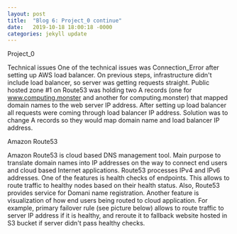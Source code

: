 ```yaml
---
layout: post
title:  "Blog 6: Project_0 continue"
date:   2019-10-18 18:00:18 -0000
categories: jekyll update
---
```

Project_0

Technical issues
One of the technical issues was Connection_Error after setting up AWS load balancer. On previous steps, infrastructure didn't include load balancer, so server was getting requests straight. Public hosted zone #1 on Route53 was holding two A records (one for www.computing.monster and another for computing.monster) that mapped domain names to the web server IP address. After setting up load balancer all requests were coming through load balancer IP address. Solution was to change A records so they would map domain name and load balancer IP address.    

Amazon Route53

Amazon Route53 is cloud based DNS management tool. Main purpose to translate domain names into IP addresses on the way to connect end users and cloud based Internet applications. Route53 processes IPv4 and IPv6 addresses. One of the features is health checks of endpoints. This allows to route traffic to healthy nodes based on their health status. Also, Route53 provides service for Domani name registration. Another feature is visualization of how end users being routed to cloud application.
For example, primary failover rule (see picture below) allows to route traffic to server IP address if it is healthy, and reroute it to fallback website hosted in S3 bucket if server didn't pass healthy checks.



[jekyll-docs]: https://jekyllrb.com/docs/home
[jekyll-gh]:   https://github.com/jekyll/jekyll
[jekyll-talk]: https://talk.jekyllrb.com/
